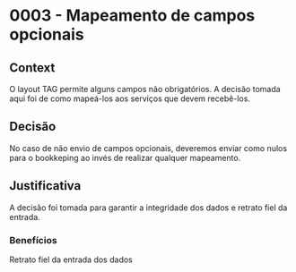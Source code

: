 # 0003 - Mapeamento de campos opcionais

## Context

O layout TAG permite alguns campos não obrigatórios. A decisão tomada aqui foi de como mapeá-los aos serviços que devem recebê-los.

## Decisão

No caso de não envio de campos opcionais, deveremos enviar como nulos para o bookkeping ao invés de realizar qualquer mapeamento.

## Justificativa

A decisão foi tomada para garantir a integridade dos dados e retrato fiel da entrada.

### Benefícios

Retrato fiel da entrada dos dados

